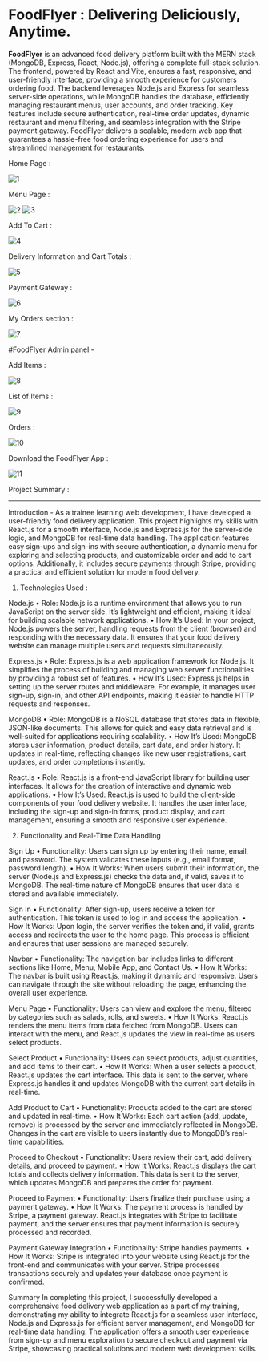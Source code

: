 # FoodFlyer : Delivering Deliciously, Anytime.


**FoodFlyer**  is an advanced food delivery platform built with the MERN stack (MongoDB, Express, React, Node.js), offering a complete full-stack solution. The frontend, powered by React and Vite, ensures a fast, responsive, and user-friendly interface, providing a smooth experience for customers ordering food. The backend leverages Node.js and Express for seamless server-side operations, while MongoDB handles the database, efficiently managing restaurant menus, user accounts, and order tracking. Key features include secure authentication, real-time order updates, dynamic restaurant and menu filtering, and seamless integration with the Stripe payment gateway. FoodFlyer delivers a scalable, modern web app that guarantees a hassle-free food ordering experience for users and streamlined management for restaurants.

Home Page :

![1](https://github.com/user-attachments/assets/d1ca4e39-349a-4996-aea4-9b24d6b47311)

Menu Page :

![2](https://github.com/user-attachments/assets/52267352-3129-4941-a38f-1d418fee952a)
![3](https://github.com/user-attachments/assets/218fd983-1e12-42c7-9450-66b0b5c35e11)

Add To Cart :

![4](https://github.com/user-attachments/assets/f81ab11c-787b-4425-9ac7-876389184247)

Delivery Information and Cart Totals :

![5](https://github.com/user-attachments/assets/f751933b-cf82-4836-8679-ae5f1d017dcb)

Payment Gateway :

![6](https://github.com/user-attachments/assets/a0d3e66a-76a3-4bca-9c9d-0cb6f7db6fd0)

My Orders section :

![7](https://github.com/user-attachments/assets/2caded1f-e1ad-4d7c-80a2-31113eca3e54)

#FoodFlyer Admin panel -

Add Items :

![8](https://github.com/user-attachments/assets/f03c7a54-161f-4757-b196-351c30981848)

List of Items :

![9](https://github.com/user-attachments/assets/67b0fe2e-0bef-487d-a3a7-964431e66f62)

Orders :

![10](https://github.com/user-attachments/assets/7ee0e50b-6164-456b-8f65-cf83b12a4542)

Download the FoodFlyer App :

![11](https://github.com/user-attachments/assets/21e06850-b8cf-42c8-8aa1-ba0b8113ac10)






Project Summary :

--------------------------------------------------------------------------------------------------------------------------------------------------------------------------------------------------------------------------

Introduction - As a trainee learning web development, I have developed a user-friendly food delivery application.
This project highlights my skills with React.js for a smooth interface, Node.js and Express.js for the server-side logic, and MongoDB for real-time data handling. The application features easy sign-ups and sign-ins with secure authentication, a dynamic menu for exploring and selecting products, and customizable order and add to cart options. Additionally, it includes secure payments through Stripe, providing a practical and efficient solution for modern food delivery.

1. Technologies Used :
   
Node.js
•	Role: Node.js is a runtime environment that allows you to run JavaScript on the server side. It’s lightweight and efficient, making it ideal for building scalable network applications.
•	How It’s Used: In your project, Node.js powers the server, handling requests from the client (browser) and responding with the necessary data. It ensures that your food delivery website can manage multiple users and requests simultaneously.


Express.js
•	Role: Express.js is a web application framework for Node.js. It simplifies the process of building and managing web server functionalities by providing a robust set of features.
•	How It’s Used: Express.js helps in setting up the server routes and middleware. For example, it manages user sign-up, sign-in, and other API endpoints, making it easier to handle HTTP requests and responses.


MongoDB
•	Role: MongoDB is a NoSQL database that stores data in flexible, JSON-like documents. This allows for quick and easy data retrieval and is well-suited for applications requiring scalability.
•	How It’s Used: MongoDB stores user information, product details, cart data, and order history. It updates in real-time, reflecting changes like new user registrations, cart updates, and order completions instantly.


React.js
•	Role: React.js is a front-end JavaScript library for building user interfaces. It allows for the creation of interactive and dynamic web applications.
•	How It’s Used: React.js is used to build the client-side components of your food delivery website. It handles the user interface, including the sign-up and sign-in forms, product display, and cart management, ensuring a smooth and responsive user experience.


2. Functionality and Real-Time Data Handling

Sign Up
•	Functionality: Users can sign up by entering their name, email, and password. The system validates these inputs (e.g., email format, password length).
•	How It Works: When users submit their information, the server (Node.js and Express.js) checks the data and, if valid, saves it to MongoDB. The real-time nature of MongoDB ensures that user data is stored and available immediately.


Sign In
•	Functionality: After sign-up, users receive a token for authentication. This token is used to log in and access the application.
•	How It Works: Upon login, the server verifies the token and, if valid, grants access and redirects the user to the home page. This process is efficient and ensures that user sessions are managed securely.


Navbar
•	Functionality: The navigation bar includes links to different sections like Home, Menu, Mobile App, and Contact Us.
•	How It Works: The navbar is built using React.js, making it dynamic and responsive. Users can navigate through the site without reloading the page, enhancing the overall user experience.


Menu Page
•	Functionality: Users can view and explore the menu, filtered by categories such as salads, rolls, and sweets.
•	How It Works: React.js renders the menu items from data fetched from MongoDB. Users can interact with the menu, and React.js updates the view in real-time as users select products.


Select Product
•	Functionality: Users can select products, adjust quantities, and add items to their cart.
•	How It Works: When a user selects a product, React.js updates the cart interface. This data is sent to the server, where Express.js handles it and updates MongoDB with the current cart details in real-time.


Add Product to Cart
•	Functionality: Products added to the cart are stored and updated in real-time.
•	How It Works: Each cart action (add, update, remove) is processed by the server and immediately reflected in MongoDB. Changes in the cart are visible to users instantly due to MongoDB’s real-time capabilities.


Proceed to Checkout
•	Functionality: Users review their cart, add delivery details, and proceed to payment.
•	How It Works: React.js displays the cart totals and collects delivery information. This data is sent to the server, which updates MongoDB and prepares the order for payment.


Proceed to Payment
•	Functionality: Users finalize their purchase using a payment gateway.
•	How It Works: The payment process is handled by Stripe, a payment gateway. React.js integrates with Stripe to facilitate payment, and the server ensures that payment information is securely processed and recorded.


Payment Gateway Integration
•	Functionality: Stripe handles payments.
•	How It Works: Stripe is integrated into your website using React.js for the front-end and communicates with your server. Stripe processes transactions securely and updates your database once payment is confirmed.



Summary
In completing this project, I successfully developed a comprehensive food delivery web application as a part of my training, demonstrating my ability to integrate React.js for a seamless user interface, Node.js and Express.js for efficient server management, and MongoDB for real-time data handling. The application offers a smooth user experience from sign-up and menu exploration to secure checkout and payment via Stripe, showcasing practical solutions and modern web development skills.
